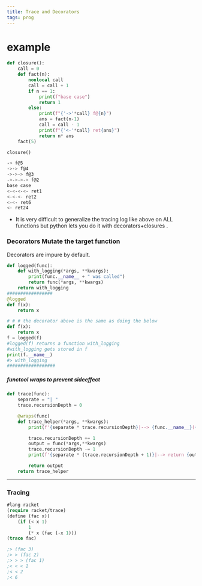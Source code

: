 ```yaml
---
title: Trace and Decorators
tags: prog
---
```


# example

```py
def closure():
    call = 0
    def fact(n):
        nonlocal call
        call = call + 1
        if n == 1:
            print(f"base case")
            return 1
        else:
            print(f"{'->'*call} f@{n}")
            ans = fact(n-1)
            call = call - 1
            print(f"{'<-'*call} ret{ans}")
            return n* ans
    fact(5)

closure()

```

```bash
-> f@5
->-> f@4
->->-> f@3
->->->-> f@2
base case
<-<-<-<- ret1
<-<-<- ret2
<-<- ret6
<- ret24
```

* It is very difficult to generalize the tracing log like above on ALL functions but python lets you do it with decorators+closures .

### Decorators Mutate the target function

Decorators are impure by default.

```python
def logged(func):
    def with_logging(*args, **kwargs):
        print(func.__name__ + " was called")
        return func(*args, **kwargs)
    return with_logging
#################
@logged
def f(x):
    return x

# # # the decorator above is the same as doing the below
def f(x):
    return x
f = logged(f) 
#logged(f) returns a function with_logging
#with_logging gets stored in f
print(f.__name__)
#> with_logging
##################
```

##### functool wraps to prevent sideeffect



```python
def trace(func):
    separate = "| "
    trace.recursionDepth = 0

    @wraps(func)
    def trace_helper(*args, **kwargs):
        print(f'{separate * trace.recursionDepth}|--> {func.__name__}({", ".join(map(str, args))})')

        trace.recursionDepth += 1
        output = func(*args,**kwargs)
        trace.recursionDepth -= 1
        print(f'{separate * (trace.recursionDepth + 1)}|--> return {output}')

        return output
    return trace_helper
```

---

### Tracing

```lisp
#lang racket
(require racket/trace)
(define (fac x))
    (if (< x 1)
        1
        (* x (fac (-x 1)))
(trace fac)

;> (fac 3)
;> > (fac 2)
;> > > (fac 1)
;< < < 1
;< < 2
;< 6
```